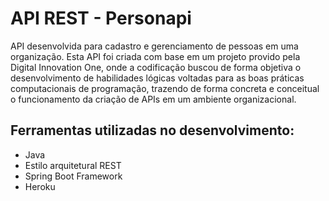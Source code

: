 # API REST - Personapi
API desenvolvida para cadastro e gerenciamento de pessoas em uma organização. Esta API foi criada com base em um projeto provido pela Digital Innovation One,
onde a codificação buscou de forma objetiva o desenvolvimento de habilidades lógicas voltadas para as boas práticas computacionais de programação, trazendo de
forma concreta e conceitual o funcionamento da criação de APIs em um ambiente organizacional.

## Ferramentas utilizadas no desenvolvimento:

- Java
- Estilo arquitetural REST
- Spring Boot Framework
- Heroku
